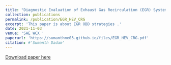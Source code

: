 ```yaml
---
title: "Diagnostic Evaluation of Exhaust Gas Recirculation (EGR) System on Gasoline Electric Hybrid Vehicle"
collection: publications
permalink: /publication/EGR_HEV_CRG
excerpt: 'This paper is about EGR OBD strategies .'
date: 2021-11-03
venue: 'SAE WCX '
paperurl: 'https://sumanthme03.github.io/files/EGR_HEV_CRG.pdf'
citation: #'Sumanth Dadam'
---
```


[Download paper here](https://sumanthme03.github.io/files/EGR_HEV_CRG.pdf)